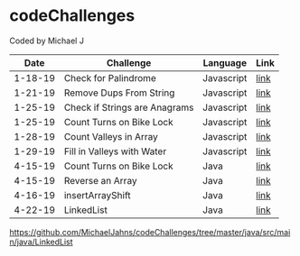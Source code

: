 # codeChallenges
Coded by Michael J


| Date    | Challenge                     | Language  | Link |
|---------|-------------------------------|-----------|------|
| 1-18-19 | Check for Palindrome          | Javascript| [link](/javascript/palindrome/) |
| 1-21-19 | Remove Dups From String       | Javascript| [link](/javascript/removeDupsFromString/) |
| 1-25-19 | Check if Strings are Anagrams | Javascript| [link](/javascript/anagram/) |
| 1-25-19 | Count Turns on Bike Lock      | Javascript| [link](/javascript/bikeLock/) |
| 1-28-19 | Count Valleys in Array        | Javascript| [link](/javascript/countValleys/) |
| 1-29-19 | Fill in Valleys with Water    | Javascript| [link](/javascript/valleysHoldingWater/) |
| 4-15-19 | Count Turns on Bike Lock      | Java | [link](/java/src/main/bikelock/) |
| 4-15-19 | Reverse an Array              | Java | [link](/java/src/main/arrayReverse/) |
| 4-16-19 | insertArrayShift              | Java | [link](/java/src/main/java/array_shift/) |
| 4-22-19 | LinkedList                    | Java | [link](/java/src/main/java/LinkedList/) |

https://github.com/MichaelJahns/codeChallenges/tree/master/java/src/main/java/LinkedList
